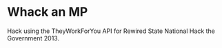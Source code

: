 # Whack an MP

Hack using the TheyWorkForYou API for Rewired State National Hack the Government 2013.
